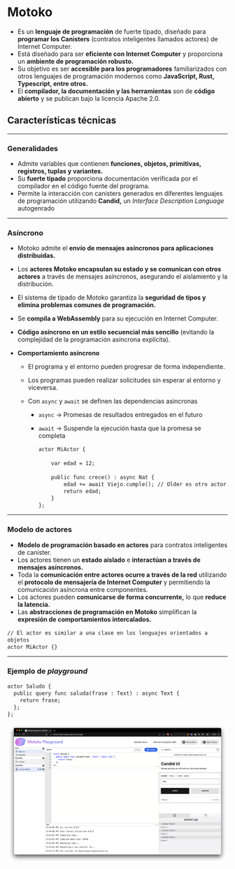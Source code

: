 # Motoko

-   Es un **lenguaje de programación** de fuerte tipado, diseñado para **programar los Canisters** (contratos inteligentes llamados actores) de Internet Computer.
-   Está diseñado para ser **eficiente con Internet Computer** y proporciona un **ambiente de programación robusto.**
-   Su objetivo es ser **accesible para los programadores** familiarizados con otros lenguajes de programación modernos como **JavaScript, Rust, Typescript, entre otros.**
-   El **compilador, la documentación y las herramientas** son de **código abierto** y se publican bajo la licencia Apache 2.0.

## Características técnicas

<hr/>

### Generalidades

-   Admite variables que contienen **funciones, objetos, primitivas, registros, tuplas y variantes.**
-   Su **fuerte tipado** proporciona documentación verificada por el compilador en el código fuente del programa.
-   Permite la interacción con canisters generados en diferentes lenguajes de programación utilizando **Candid,** un _Interface Description Language_ autogenrado

<hr/>

### Asíncrono

-   Motoko admite el **envío de mensajes asíncronos para aplicaciones distribuidas.**
-   Los **actores Motoko encapsulan su estado y se comunican con otros actores** a través de mensajes asíncronos, asegurando el aislamiento y la distribución.
-   El sistema de tipado de Motoko garantiza la **seguridad de tipos y elimina problemas comunes de programación.**
-   Se **compila a WebAssembly** para su ejecución en Internet Computer.
-   **Código asíncrono en un estilo secuencial más sencillo** (evitando la complejidad de la programación asíncrona explícita).
-   **Comportamiento asíncrono**

    -   El programa y el entorno pueden progresar de forma independiente.
    -   Los programas pueden realizar solicitudes sin esperar al entorno y viceversa.
    -   Con `async` y `await` se definen las dependencias asíncronas

        -   `async` -> Promesas de resultados entregados en el futuro
        -   `await` -> Suspende la ejecución hasta que la promesa se completa

            ```Motoko
            actor MiActor {

                var edad = 12;

                public func crece() : async Nat {
                    edad += await Viejo.cumple(); // Older es otro actor
                    return edad;
                }
            };
            ```

<hr/>

### Modelo de actores

-   **Modelo de programación basado en actores** para contratos inteligentes de canister.
-   Los actores tienen un **estado aislado** e **interactúan a través de mensajes asíncronos.**
-   Toda la **comunicación entre actores ocurre a través de la red** utilizando el **protocolo de mensajería de Internet Computer** y permitiendo la comunicación asíncrona entre componentes.
-   Los actores pueden **comunicarse de forma concurrente,** lo que **reduce la latencia.**
-   Las **abstracciones de programación en Motoko** simplifican la **expresión de comportamientos intercalados.**

```Motoko
// El actor es similar a una clase en los lenguajes orientados a objetos
actor MiActor {}
```

<hr/>

### Ejemplo de _playground_

```Motoko
actor Saludo {
  public query func saluda(frase : Text) : async Text {
    return frase;
  };
};
```

![Playground](../resources/playground.png)
